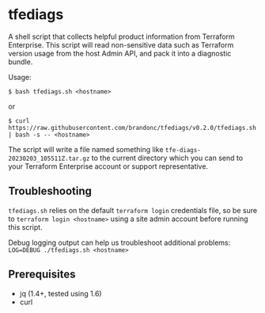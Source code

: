 # tfediags

A shell script that collects helpful product information from Terraform Enterprise. This script will read non-sensitive data such as Terraform version usage from the host Admin API, and pack it into a diagnostic bundle.

Usage:

`$ bash tfediags.sh <hostname>`

or

`$ curl https://raw.githubusercontent.com/brandonc/tfediags/v0.2.0/tfediags.sh | bash -s -- <hostname>`

The script will write a file named something like `tfe-diags-20230203_105511Z.tar.gz` to the current directory which you can send to your Terraform Enterprise account or support representative.

## Troubleshooting

`tfediags.sh` relies on the default `terraform login` credentials file, so be sure to `terraform login <hostname>` using a site admin account before running this script.

Debug logging output can help us troubleshoot additional problems: `LOG=DEBUG ./tfediags.sh <hostname>`

## Prerequisites

- jq (1.4+, tested using 1.6)
- curl
